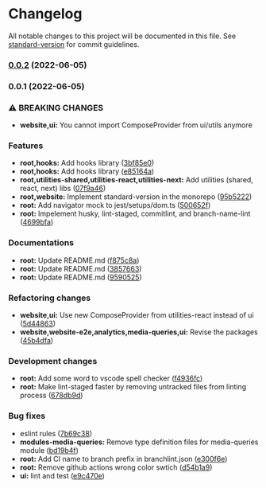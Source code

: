 # Changelog

All notable changes to this project will be documented in this file. See [standard-version](https://github.com/conventional-changelog/standard-version) for commit guidelines.

### [0.0.2](https://github.com/movahedan/nx-starter/compare/root-v0.0.1...root-v0.0.2) (2022-06-05)

### 0.0.1 (2022-06-05)


### ⚠ BREAKING CHANGES

* **website,ui:** You cannot import ComposeProvider from ui/utils anymore

### Features

* **root,hooks:** Add hooks library ([3bf85e0](https://github.com/movahedan/nx-starter/commit/3bf85e0b9302eba4d5e11540fb190df5fc40243c))
* **root,hooks:** Add hooks library ([e85164a](https://github.com/movahedan/nx-starter/commit/e85164a7125cc91a04853d4fa283f2465cc5cfbc))
* **root,utilities-shared,utilities-react,utilities-next:** Add utilities (shared, react, next) libs ([07f9a46](https://github.com/movahedan/nx-starter/commit/07f9a466b1c541d50eedbc597c1516a2e014b1ec))
* **root,website:** Implement standard-version in the monorepo ([95b5222](https://github.com/movahedan/nx-starter/commit/95b52226cc342ad3c27853110e4a3a72ff6abcff))
* **root:** Add navigator mock to jest/setups/dom.ts ([500652f](https://github.com/movahedan/nx-starter/commit/500652f9d9916ab3d1b4a6118d9b05f152e800e9))
* **root:** Impelement husky, lint-staged, commitlint, and branch-name-lint ([4699bfa](https://github.com/movahedan/nx-starter/commit/4699bfa4eae058157b39bb2a872b76034095472e))


### Documentations

* **root:** Update README.md ([f875c8a](https://github.com/movahedan/nx-starter/commit/f875c8a83dbd5ff1bfedc286b359e669165ccac3))
* **root:** Update README.md ([3857663](https://github.com/movahedan/nx-starter/commit/3857663bef45c00d6caa6fb754de12e2eb8efa12))
* **root:** Update README.md ([9590525](https://github.com/movahedan/nx-starter/commit/9590525430e023fd416e5d6c96f52f6b5642375d))


### Refactoring changes

* **website,ui:** Use new ComposeProvider from utilities-react instead of ui ([5d44863](https://github.com/movahedan/nx-starter/commit/5d4486386937d51039561cd744eb1b7575cb7d5f))
* **website,website-e2e,analytics,media-queries,ui:** Revise the packages ([45b4dfa](https://github.com/movahedan/nx-starter/commit/45b4dfa4d678ea5dc80146b8d613105129aaebb0))


### Development changes

* **root:** Add some word to vscode spell checker ([f4936fc](https://github.com/movahedan/nx-starter/commit/f4936fcb6c13c06aeaa7b69b2f3ba30ff322b1f8))
* **root:** Make lint-staged faster by removing untracked files from linting process ([678db9d](https://github.com/movahedan/nx-starter/commit/678db9dc1ec9b383ca2a5caa5ab47af905db61aa))


### Bug fixes

* eslint rules ([7b69c38](https://github.com/movahedan/nx-starter/commit/7b69c384c0e0c4be8931907cce1a8a29cacaf215))
* **modules-media-queries:** Remove type definition files for media-queries module ([bd19b4f](https://github.com/movahedan/nx-starter/commit/bd19b4f7e9c0e77bdf26856f11d24f19621bd71a))
* **root:** Add CI name to branch prefix in branchlint.json ([e300f6e](https://github.com/movahedan/nx-starter/commit/e300f6e5583f1bc89bcaa0aeb377b3451fb6bf2d))
* **root:** Remove github actions wrong color swtich ([d54b1a9](https://github.com/movahedan/nx-starter/commit/d54b1a9c5d31e14652832d3d964d1e84af4d1b11))
* **ui:** lint and test ([e9c470e](https://github.com/movahedan/nx-starter/commit/e9c470e31e01820b628619023c0c89dfd3c4a517))
